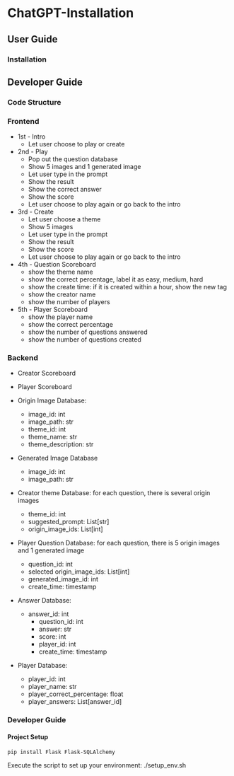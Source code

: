 # ChatGPT-Installation

## User Guide
### Installation


## Developer Guide
### Code Structure
### Frontend
- 1st - Intro
  - Let user choose to play or create
- 2nd - Play
    - Pop out the question database
    - Show 5 images and 1 generated image
    - Let user type in the prompt
    - Show the result
    - Show the correct answer
    - Show the score
    - Let user choose to play again or go back to the intro
- 3rd - Create
    - Let user choose a theme
    - Show 5 images
    - Let user type in the prompt
    - Show the result
    - Show the score
    - Let user choose to play again or go back to the intro
- 4th - Question Scoreboard
    - show the theme name
    - show the correct percentage, label it as easy, medium, hard
    - show the create time: if it is created within a hour, show the new tag
    - show the creator name
    - show the number of players
- 5th - Player Scoreboard
    - show the player name
    - show the correct percentage
    - show the number of questions answered
    - show the number of questions created

### Backend
- Creator Scoreboard
- Player Scoreboard

- Origin Image Database:
  - image_id: int
  - image_path: str
  - theme_id: int
  - theme_name: str
  - theme_description: str

- Generated Image Database
  - image_id: int
  - image_path: str

- Creator theme Database: for each question, there is several origin images
  - theme_id: int
  - suggested_prompt: List[str]
  - origin_image_ids: List[int]

- Player Question Database: for each question, there is 5 origin images and 1 generated image
  - question_id: int
  - selected origin_image_ids: List[int]
  - generated_image_id: int
  - create_time: timestamp
  
- Answer Database:
  - answer_id: int
    - question_id: int
    - answer: str
    - score: int
    - player_id: int
    - create_time: timestamp

- Player Database:
    - player_id: int
    - player_name: str
    - player_correct_percentage: float
    - player_answers: List[answer_id]



### Developer Guide
#### Project Setup
```bash
pip install Flask Flask-SQLAlchemy
```

Execute the script to set up your environment:
./setup_env.sh
